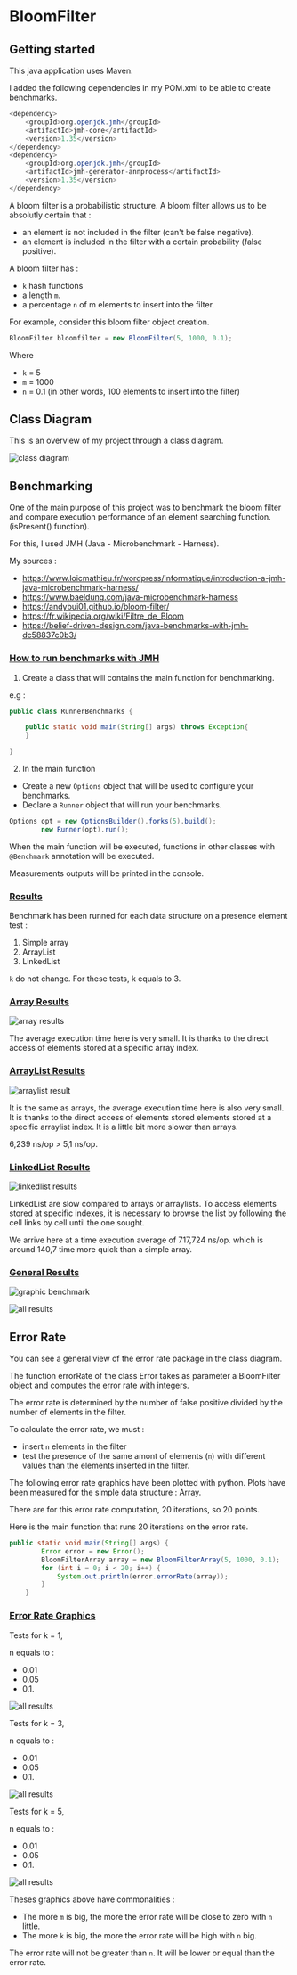 # BloomFilter

## Getting started

This java application uses Maven.

I added the following dependencies in my POM.xml to be able to create benchmarks.

```java
<dependency>
    <groupId>org.openjdk.jmh</groupId>
    <artifactId>jmh-core</artifactId>
    <version>1.35</version>
</dependency>
<dependency>
    <groupId>org.openjdk.jmh</groupId>
    <artifactId>jmh-generator-annprocess</artifactId>
    <version>1.35</version>
</dependency>

```

A bloom filter is a probabilistic structure. A bloom filter allows us to be absolutly certain that :

- an element is not included in the filter (can't be false negative).
- an element is included in the filter with a certain probability (false positive).

A bloom filter has :
- ```k``` hash functions
- a length ```m```.
- a percentage ```n``` of m elements to insert into the filter.

For example, consider this bloom filter object creation.
```java 
BloomFilter bloomfilter = new BloomFilter(5, 1000, 0.1);
```
Where 
- ```k``` = 5
- ```m``` = 1000
- ```n``` = 0.1 (in other words, 100 elements to insert into the filter)

## Class Diagram

This is an overview of my project through a class diagram.

![class diagram](./documents/class_diagram_bloom_filter.png)

## Benchmarking

One of the main purpose of this project was to benchmark the bloom filter and compare execution performance of an element searching function. (isPresent() function).

For this, I used  JMH (Java - Microbenchmark - Harness).

My sources : 
- https://www.loicmathieu.fr/wordpress/informatique/introduction-a-jmh-java-microbenchmark-harness/
-   https://www.baeldung.com/java-microbenchmark-harness
- https://andybui01.github.io/bloom-filter/
- https://fr.wikipedia.org/wiki/Filtre_de_Bloom
- https://belief-driven-design.com/java-benchmarks-with-jmh-dc58837c0b3/

### <u>How to run benchmarks with JMH</u>  

1) Create a class that will contains the main function for benchmarking.
        
e.g :
```java
public class RunnerBenchmarks {

    public static void main(String[] args) throws Exception{
    }

}

``` 

2) In the main function 
- Create a new ```Options``` object that will be used to configure your benchmarks.
- Declare a ```Runner``` object that will run your benchmarks.  

```java
Options opt = new OptionsBuilder().forks(5).build();
        new Runner(opt).run();
```

When the main function will be executed, functions in other classes with ```@Benchmark``` annotation will be executed.

Measurements outputs will be printed in the console.

### <u>Results</u>

Benchmark has been runned for each data structure on a presence element test :
1. Simple array
2. ArrayList
3. LinkedList

```k``` do not change. For these tests, k equals to 3.

### <u>Array Results</u>

![array results](./documents/benchResultsArray.png)

The average execution time here is very small. It is thanks to the direct access of elements stored at a specific array index. 

### <u>ArrayList Results</u>

![arraylist result](./documents/benchResultsArrayList.png)

It is the same as arrays, the average execution time here is also very small. It is thanks to the direct access of elements stored elements stored at a specific arraylist index. It is a little bit more slower than arrays.

6,239 ns/op > 5,1 ns/op.

### <u>LinkedList Results</u>

![linkedlist results](./documents/benchResultsLinkedList.png)

LinkedList are slow compared to arrays or arraylists. To access elements stored at specific indexes, it is necessary to browse the list by following the cell links by cell until the one sought.

We arrive here at a time execution average of 717,724 ns/op. which is around 140,7 time more quick than a simple array.

### <u>General Results</u>
![graphic benchmark](./documents/grapgicsBenchMarksResults.png)

![all results](./documents/benchResults.png)


## Error Rate

You can see a general view of the error rate package in the class diagram.

The function errorRate of the class Error takes as parameter a BloomFilter object and computes the error rate with integers.

The error rate is determined by the number of false positive divided by the number of elements in the filter. 

To calculate the error rate, we must :
- insert ```n``` elements in the filter
- test the presence of the same amont of elements (```n```) with different values than the elements inserted in the filter.

The following error rate graphics have been plotted with python. Plots have been measured for the simple data structure : Array.

There are for this error rate computation, 20 iterations, so 20 points.

Here is the main function that runs 20 iterations on the error rate.
```java
public static void main(String[] args) {
        Error error = new Error();
        BloomFilterArray array = new BloomFilterArray(5, 1000, 0.1);
        for (int i = 0; i < 20; i++) {
            System.out.println(error.errorRate(array));
        }
    }
```

### <u>Error Rate Graphics</u>

Tests for k = 1, 

n equals to : 
- 0.01 
- 0.05 
- 0.1.

![all results](./documents/errorRateArray.png)

Tests for k = 3, 

n equals to : 
- 0.01 
- 0.05 
- 0.1.

![all results](./documents/errorRateArray2.png)

Tests for k = 5, 

n equals to : 
- 0.01 
- 0.05 
- 0.1.

![all results](./documents/errorRateArray3.png)


Theses graphics above have commonalities :

- The more ```m``` is big, the more the error rate will be close to zero with ```n``` little.
- The more ```k``` is big, the more the error rate will be high with ```n``` big.


The error rate will not be greater than ```n```. It will be lower or equal than the error rate.
